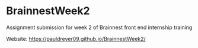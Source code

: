 # BrainnestWeek2
Assignment submission for week 2 of Brainnest front end internship training

Website: https://pauldreyer09.github.io/BrainnestWeek2/
